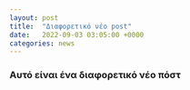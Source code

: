 ```yaml
---
layout: post
title:  "Διαφορετικό νέο post"
date:   2022-09-03 03:05:00 +0000
categories: news
---
```



### Αυτό είναι ένα διαφορετικό νέο πόστ

